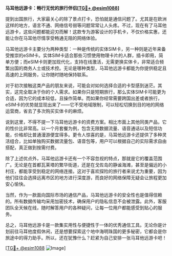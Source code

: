 **马耳他远游卡：畅行无忧的旅行伴侣[[TG💪+ @esim1088](https://t.me/s/esim1088)]**

提到出国旅行，大家最关心的除了景点打卡，恐怕就是通信问题了。尤其是在欧洲这样的地方，语言不通、网络信号弱等问题常常让人头疼。不过，现在有了马耳他远游卡，这些问题都能迎刃而解！这款专为游客设计的手机卡，不仅价格实惠，还能让你在马耳他尽情享受畅通无阻的网络体验。

马耳他远游卡主要分为两种类型：一种是传统的实体SIM卡，另一种则是近年来备受推崇的eSIM卡。实体SIM卡适合那些习惯使用物理卡片的人群，插卡即用，简单方便；而eSIM卡则更加现代化，支持在线激活，无需更换实体卡，非常适合频繁出国的商务人士或技术控。无论是哪种类型，马耳他远游卡都能为你提供稳定且高速的上网服务，让你随时随地保持联系。

对于初次接触这类产品的朋友来说，可能会对如何选择合适的卡型感到迷茫。其实，这完全取决于你的个人需求。如果你只是短期旅行，那么实体SIM卡可能更为合适，因为它的成本较低，且操作简单。而如果你经常需要跨国出差或者旅行，eSIM卡的优势就显现出来了——它不受地域限制，可以轻松切换到目的地的网络运营商，省去了多次购买实体卡的麻烦。

说到这里，不得不提一下马耳他远游卡的资费方案。相比市面上其他同类产品，它的性价比非常高。以一个月套餐为例，包含无限数据流量、语音通话以及短信功能，价格却比普通漫游便宜得多。更令人惊喜的是，马耳他远游卡还提供了多种灵活组合，比如单独购买数据流量包、语音包等，用户可以根据自己的实际需求自由搭配，真正做到按需付费。

除了上述优点外，马耳他远游卡还有一个不容忽视的特点，那就是它的覆盖范围广。无论是在首都瓦莱塔的繁华街道，还是在戈佐岛的静谧海滩，甚至是偏远的小村庄，都能享受到稳定的网络连接。这对于喜欢探险的旅行者来说尤为重要，因为他们往往会选择远离市区的地方进行深度游，而良好的网络保障无疑会让旅程更加安心愉快。

当然，作为一款面向国际市场的通信产品，马耳他远游卡的安全性也是值得信赖的。所有数据传输均采用加密技术，确保用户的隐私信息不会被泄露。此外，客服团队全天候在线，随时解答用户的各种疑问，让每一位用户都能感受到贴心的服务。

总之，马耳他远游卡是一款集实用性与便捷性于一体的优秀通信工具。无论你是计划前往马耳他度假休闲，还是想要探索这个地中海明珠国的更多秘密，它都会是你旅途中的得力助手。所以，还在犹豫什么？赶紧为自己安排一张马耳他远游卡吧！

[[TG💪+ @esim1088](https://t.me/s/esim1088) ![Image](https://i.postimg.cc/4NQfJmqS/Snipaste-2025-05-13-00-14-12.png)]
